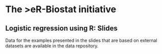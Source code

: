# The >eR-Biostat initiative
## Logistic regression using R: Slides
Data for the examples presented in the slides that are based on external datasets are available in the data repository.
